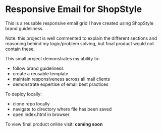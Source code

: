 # Responsive Email for ShopStyle
This is a reusable responsive email grid I have created using ShopStyle brand guideliness. 

Note: this project is well commented to explain the different sections and reasoning behind my logic/problem solving, but final product would not contain these. 

This small project demonstrates my ability to:
 * follow brand guideliness
 * create a reusable template
 * maintain responsiveness across all mail clients
 * demonstrate expertise of email best practices
 
To deploy locally:
 * clone repo locally
 * navigate to directory where file has been saved
 * open index.html in browser
  
To view final product online visit: **coming soon**
